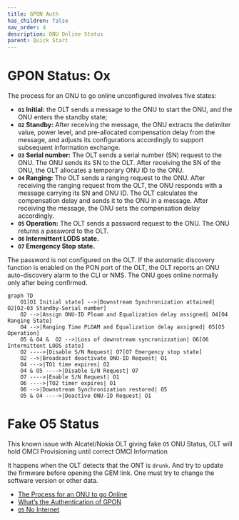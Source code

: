 ```yaml
---
title: GPON Auth
has_children: false
nav_order: 4
description: ONU Online Status
parent: Quick Start
---
```



# GPON Status: Ox
The process for an ONU to go online unconfigured involves five states:

- **`O1` Initial:** the OLT sends a message to the ONU to start the ONU, and the ONU enters the standby state;
- **`O2` Standby:** After receiving the message, the ONU extracts the delimiter value, power level, and pre-allocated compensation delay from the message, and adjusts its configurations accordingly to support subsequent information exchange.
- **`O3` Serial number:** The OLT sends a serial number (SN) request to the ONU. The ONU sends its SN to the OLT. After receiving the SN of the ONU, the OLT allocates a temporary ONU ID to the ONU.
- **`O4` Ranging:** The OLT sends a ranging request to the ONU. After receiving the ranging request from the OLT, the ONU responds with a message carrying its SN and ONU ID. The OLT calculates the compensation delay and sends it to the ONU in a message. After receiving the message, the ONU sets the compensation delay accordingly.
- **`O5` Operation:** The OLT sends a password request to the ONU. The ONU returns a password to the OLT. 
- **`O6` Intermittent LODS state.**
- **`O7` Emergency Stop state.**

The password is not configured on the OLT. If the automatic discovery function is enabled on the PON port of the OLT, the OLT reports an ONU auto-discovery alarm to the CLI or NMS. The ONU goes online normally only after being confirmed.

```mermaid
graph TD
    O1[O1 Initial state] -->|Downstream Synchronization attained| O2[O2-03 Standby-Serial number]
    O2 -->|Assign ONU-ID Ploam and Equalization delay assigned| O4[O4 Ranging State]
    O4 -->|Ranging Time PLOAM and Equalization delay assigned| O5[O5 Operation]
    O5 & O4 &  O2 -->|Loss of downstream syncronizzation| O6[O6 Intermittent LODS state]
    O2 ---->|Disable S/N Request| O7[O7 Emergency stop state]
    O2 -->|Broadcast deactivate ONU-ID Request| O1
    O4 --->|TO1 time expires| O2
    O4 & O5 ---->|Disable S/N Request| O7
    O7 ---->|Enable S/N Request| O1
    O6 ---->|TO2 timer expires| O1
    O6 -->|Downstream Synchronization restored| O5
    O5 & O4 ---->|Deactive ONU-ID Request| O1
```

# Fake O5 Status

This known issue with Alcatel/Nokia OLT giving fake `O5` ONU Status, OLT will hold OMCI Provisioning until correct OMCI Information

It happens when the OLT detects that the ONT is `drunk`. And try to update the firmware before opening the GEM link. One must try to change the software version or other data.

- [The Process for an ONU to go Online](https://forum.huawei.com/enterprise/en/the-process-for-an-onu-to-go-online-gpon-technical-posts-12/thread/462895-100181)
- [What’s the Authentication of GPON](http://zhangjorna.blogspot.com/2016/05/whats-authentication-of-gpon.html)
- [`O5` No Internet](https://github.com/Anime4000/RTL960x/blob/main/Docs/fakeO5.md)